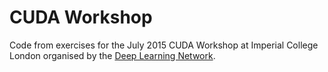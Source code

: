 CUDA Workshop
=============

Code from exercises for the July 2015 CUDA Workshop at Imperial College London organised by the [Deep Learning Network](http://dlnetwork.org).
